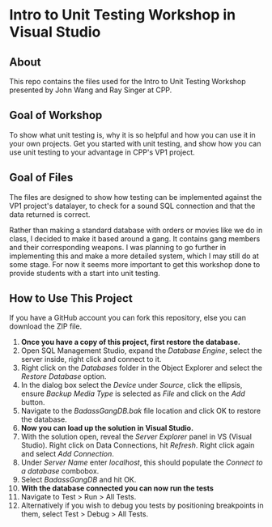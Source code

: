 # Intro to Unit Testing Workshop in Visual Studio

## About
This repo contains the files used for the Intro to Unit Testing Workshop presented by John Wang and Ray Singer at CPP.

## Goal of Workshop
To show what unit testing is, why it is so helpful and how you can use it in your own projects. 
Get you started with unit testing, and show how you can use unit testing to your advantage in CPP's VP1 project.

## Goal of Files
The files are designed to show how testing can be implemented against the VP1 project's
datalayer, to check for a sound SQL connection and that the data returned is correct.

Rather than making a standard database with orders or movies like we do in class, I decided to make it based around a gang.
It contains gang members and their corresponding weapons. I was planning to go further in implementing this and make a more detailed system,
which I may still do at some stage. For now it seems more important to get this workshop done to provide students with a start into unit testing.

## How to Use This Project
If you have a GitHub account you can fork this repository, else you can download the ZIP file.

1. **Once you have a copy of this project, first restore the database.**
  1. Open SQL Management Studio, expand the *Database Engine*, select the server inside, right click and connect to it.
  2. Right click on the *Databases* folder in the Object Explorer and select the *Restore Database* option.
  3. In the dialog box select the *Device* under *Source*, click the ellipsis, ensure *Backup Media Type* is selected as *File* and click on the *Add* button.
  4. Navigate to the *BadassGangDB.bak* file location and click OK to restore the database.
2. **Now you can load up the solution in Visual Studio.**
  1. With the solution open, reveal the *Server Explorer* panel in VS (Visual Studio). Right click on Data Connections, hit *Refresh*. Right click again and select *Add Connection*.
  2. Under *Server Name* enter *localhost*, this should populate the *Connect to a database* combobox.
  3. Select *BadassGangDB* and hit OK.
3. **With the database connected you can now run the tests**
  1. Navigate to Test > Run > All Tests.
  2. Alternatively if you wish to debug you tests by positioning breakpoints in them, 
  select Test > Debug > All Tests.
